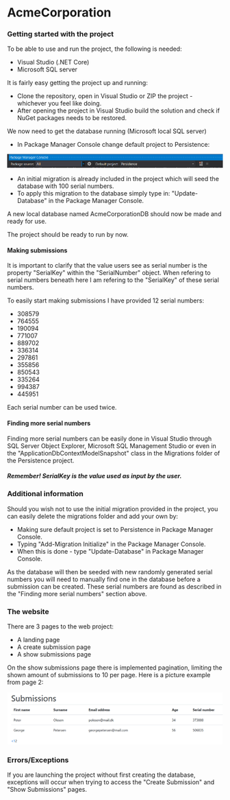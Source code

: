 # AcmeCorporation

### Getting started with the project

To be able to use and run the project, the following is needed:
- Visual Studio (.NET Core)
- Microsoft SQL server

It is fairly easy getting the project up and running:
- Clone the repository, open in Visual Studio or ZIP the project - whichever you feel like doing.
- After opening the project in Visual Studio build the solution and check if NuGet packages needs to be restored.

We now need to get the database running (Microsoft local SQL server)

- In Package Manager Console change default project to Persistence:

![](/images/pmc_persistence.png)

  - An initial migration is already included in the project which will seed the database with 100 serial numbers.
  - To apply this migration to the database simply type in: "Update-Database" in the Package Manager Console.

A new local database named AcmeCorporationDB should now be made and ready for use.

The project should be ready to run by now.

#### Making submissions
It is important to clarify that the value users see as serial number is the property "SerialKey" within the "SerialNumber" object.
When refering to serial numbers beneath here I am refering to the "SerialKey" of these serial numbers.

To easily start making submissions I have provided 12 serial numbers:

- 308579
- 764555
- 190094
- 771007
- 889702
- 336314
- 297861
- 355856
- 850543
- 335264
- 994387
- 445951

Each serial number can be used twice.

#### Finding more serial numbers

Finding more serial numbers can be easily done in Visual Studio through SQL Server Object Explorer, Microsoft SQL Management Studio or even in the "ApplicationDbContextModelSnapshot" class in the Migrations folder of the Persistence project.

##### Remember! SerialKey is the value used as input by the user.

### Additional information

Should you wish not to use the initial migration provided in the project, you can easily delete the migrations folder and add your own by:
- Making sure default project is set to Persistence in Package Manager Console.
- Typing "Add-Migration Initialize" in the Package Manager Console.
- When this is done - type "Update-Database" in Package Manager Console.

As the database will then be seeded with new randomly generated serial numbers you will need to manually find one in the database before a submission can be created.
These serial numbers are found as described in the "Finding more serial numbers" section above.

### The website

There are 3 pages to the web project:
- A landing page
- A create submission page
- A show submissions page

On the show submissions page there is implemented pagination, limiting the shown amount of submissions to 10 per page.
Here is a picture example from page 2:

![](/images/acme_submissions.png)

### Errors/Exceptions
If you are launching the project without first creating the database, exceptions will occur when trying to access the "Create Submission" and "Show Submissions" pages. 

